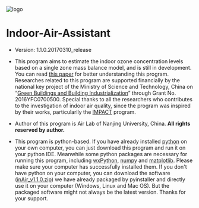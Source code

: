 ![logo](https://github.com/jialeishen/Indoor-Ozone-PPB/blob/master/newlogo.jpg)
# Indoor-Air-Assistant
 - Version: 1.1.0.20170310_release

 - This program aims to estimate the indoor ozone concentration levels based on a single zone mass balance model, and is still in development. You can read [this paper](http://www.jialeishen.com/talks/2017-hb2017-2) for better understanding this program. Researches related to this program are supported financially by the national key project of the Ministry of Science and Technology, China on “[Green Buildings and Building Industrialization](http://buildingventilation.org/eng_index.html)” through Grant No. 2016YFC0700500. Special thanks to all the researchers who contributes to the investigation of indoor air quality, since the program was inspired by their works, particularlly the [IMPACT](http://www.ucl.ac.uk/sustainableheritage-save/impact/index.htm) program. 

 - Author of this program is Air Lab of Nanjing University, China. **All rights reserved by author.**

 - This program is python-based. If you have already installed [python](https://www.python.org/) on your own computer, you can just download this program and run it on your python IDE. Meanwhile some python packages are necessary for running this program, including [wxPython](https://www.wxpython.org), [numpy](http://www.numpy.org/) and [matplotlib](http://matplotlib.org/). Please make sure your computer has successfully installed them. If you don't have python on your computer, you can download the software ([inAir_v1.1.0.zip](https://github.com/jialeishen/Indoor-Air-Assistant/releases/download/v1.1.0/inAir.zip)) we have already packaged by pyinstaller and directly use it on your computer (Windows, Linux and Mac OS). But the packaged software might not always be the latest version. Thanks for your support.
